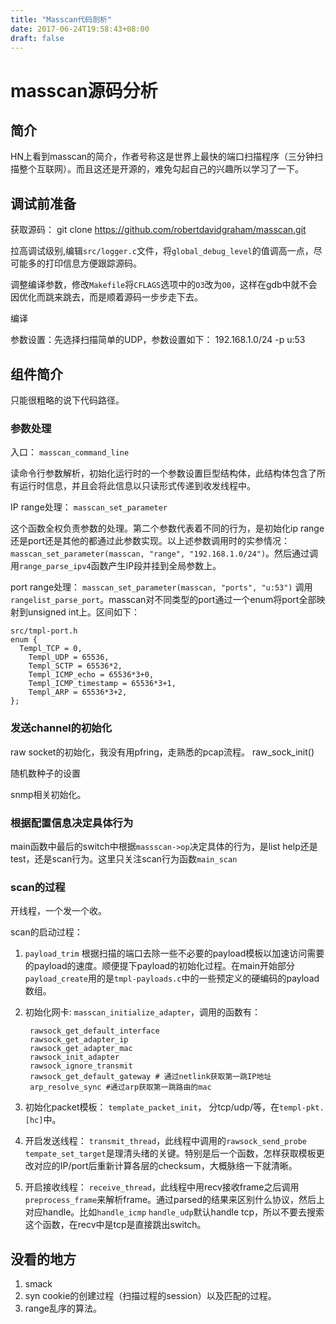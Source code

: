 ```yaml
---
title: "Masscan代码剖析"
date: 2017-06-24T19:58:43+08:00
draft: false
---
```


# masscan源码分析 #

## 简介 ##

HN上看到masscan的简介，作者号称这是世界上最快的端口扫描程序（三分钟扫描整个互联网）。而且这还是开源的，难免勾起自己的兴趣所以学习了一下。


## 调试前准备 ##

获取源码：
    git clone https://github.com/robertdavidgraham/masscan.git

拉高调试级别,编辑`src/logger.c`文件，将`global_debug_level`的值调高一点，尽可能多的打印信息方便跟踪源码。

调整编译参数，修改`Makefile`将`CFLAGS`选项中的`O3`改为`O0`，这样在gdb中就不会因优化而跳来跳去，而是顺着源码一步步走下去。

编译

参数设置：先选择扫描简单的UDP，参数设置如下：
    192.168.1.0/24 -p u:53

## 组件简介 ##

只能很粗略的说下代码路径。

### 参数处理 ###

入口： `masscan_command_line`

读命令行参数解析，初始化运行时的一个参数设置巨型结构体，此结构体包含了所有运行时信息，并且会将此信息以只读形式传递到收发线程中。

IP range处理： `masscan_set_parameter`

这个函数全权负责参数的处理。第二个参数代表着不同的行为，是初始化ip range还是port还是其他的都通过此参数实现。以上述参数调用时的实参情况： `masscan_set_parameter(masscan, "range", "192.168.1.0/24")`。然后通过调用`range_parse_ipv4`函数产生IP段并挂到全局参数上。

port range处理： `masscan_set_parameter(masscan, "ports", "u:53")`
调用`rangelist_parse_port`。masscan对不同类型的port通过一个enum将port全部映射到unsigned int上。区间如下：

    src/tmpl-port.h
    enum {
      Templ_TCP = 0,
        Templ_UDP = 65536,
        Templ_SCTP = 65536*2,
        Templ_ICMP_echo = 65536*3+0,
        Templ_ICMP_timestamp = 65536*3+1,
        Templ_ARP = 65536*3+2,
    };


### 发送channel的初始化 ###

raw socket的初始化，我没有用pfring，走熟悉的pcap流程。
    raw_sock_init()

随机数种子的设置

snmp相关初始化。



### 根据配置信息决定具体行为 ###

main函数中最后的switch中根据`massscan->op`决定具体的行为，是list help还是test，还是scan行为。这里只关注scan行为函数`main_scan`

### scan的过程 ###

开线程，一个发一个收。

scan的启动过程：
1. `payload_trim` 根据扫描的端口去除一些不必要的payload模板以加速访问需要的payload的速度。顺便提下payload的初始化过程。在main开始部分`payload_create`用的是`tmpl-payloads.c`中的一些预定义的硬编码的payload数组。

2. 初始化网卡: `masscan_initialize_adapter`，调用的函数有：

        rawsock_get_default_interface
        rawsock_get_adapter_ip
        rawsock_get_adapter_mac
        rawsock_init_adapter
        rawsock_ignore_transmit
        rawsock_get_default_gateway # 通过netlink获取第一跳IP地址
        arp_resolve_sync #通过arp获取第一跳路由的mac

3. 初始化packet模板： `template_packet_init`， 分tcp/udp/等，在`templ-pkt.[hc]`中。

4. 开启发送线程： `transmit_thread`，此线程中调用的`rawsock_send_probe` `tempate_set_target`是理清头绪的关键。特别是后一个函数，怎样获取模板更改对应的IP/port后重新计算各层的checksum，大概脉络一下就清晰。

5. 开启接收线程： `receive_thread`，此线程中用recv接收frame之后调用`preprocess_frame`来解析frame。通过parsed的结果来区别什么协议，然后上对应handle。比如`handle_icmp` `handle_udp`默认handle tcp，所以不要去搜索这个函数，在recv中是tcp是直接跳出switch。

## 没看的地方 ##

1. smack
2. syn cookie的创建过程（扫描过程的session）以及匹配的过程。
3. range乱序的算法。


